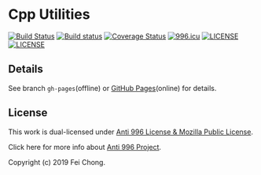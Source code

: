 # Cpp Utilities
[![Build Status](https://travis-ci.org/ZgblKylin/Cpp-Utilities.svg?branch=master)](https://travis-ci.org/ZgblKylin/Cpp-Utilities)
[![Build status](https://ci.appveyor.com/api/projects/status/4khwehuu6r28662a?svg=true)](https://ci.appveyor.com/project/ZgblKylin/cpp-utilities)
[![Coverage Status](https://coveralls.io/repos/github/ZgblKylin/Cpp-Utilities/badge.svg?branch=master)](https://coveralls.io/github/ZgblKylin/Cpp-Utilities?branch=master)
[![996.icu](https://img.shields.io/badge/link-996.icu-red.svg)](https://996.icu)
[![LICENSE](https://img.shields.io/badge/license-MPL-green.svg)](https://www.mozilla.org/en-US/MPL/)
[![LICENSE](https://img.shields.io/badge/license-Anti%20996-blue.svg)](https://github.com/996icu/996.ICU/blob/master/LICENSE)

## Details
See branch `gh-pages`(offline) or [GitHub Pages](https://zgblkylin.github.io/Cpp-Utilities)(online) for details.

## License
This work is dual-licensed under [Anti 996 License & Mozilla Public License](LICENSE).

Click here for more info about [Anti 996 Project](https://996.icu/#/en_US).

Copyright (c) 2019 Fei Chong.
